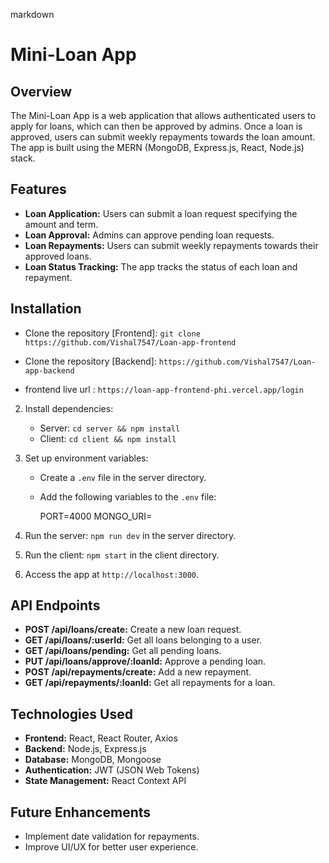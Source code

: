 markdown

# Mini-Loan App

## Overview

The Mini-Loan App is a web application that allows authenticated users to apply for loans, which can then be approved by admins. Once a loan is approved, users can submit weekly repayments towards the loan amount. The app is built using the MERN (MongoDB, Express.js, React, Node.js) stack.

## Features

- **Loan Application:** Users can submit a loan request specifying the amount and term.
- **Loan Approval:** Admins can approve pending loan requests.
- **Loan Repayments:** Users can submit weekly repayments towards their approved loans.
- **Loan Status Tracking:** The app tracks the status of each loan and repayment.

## Installation

- Clone the repository [Frontend]: `git clone https://github.com/Vishal7547/Loan-app-frontend`

- Clone the repository [Backend]: `https://github.com/Vishal7547/Loan-app-backend`

- frontend live url : `https://loan-app-frontend-phi.vercel.app/login`

2. Install dependencies:
   - Server: `cd server && npm install`
   - Client: `cd client && npm install`
3. Set up environment variables:

   - Create a `.env` file in the server directory.
   - Add the following variables to the `.env` file:

     PORT=4000
     MONGO_URI=<your-mongodb-uri>

4. Run the server: `npm run dev` in the server directory.
5. Run the client: `npm start` in the client directory.
6. Access the app at `http://localhost:3000`.

## API Endpoints

- **POST /api/loans/create:** Create a new loan request.
- **GET /api/loans/:userId:** Get all loans belonging to a user.
- **GET /api/loans/pending:** Get all pending loans.
- **PUT /api/loans/approve/:loanId:** Approve a pending loan.
- **POST /api/repayments/create:** Add a new repayment.
- **GET /api/repayments/:loanId:** Get all repayments for a loan.

## Technologies Used

- **Frontend:** React, React Router, Axios
- **Backend:** Node.js, Express.js
- **Database:** MongoDB, Mongoose
- **Authentication:** JWT (JSON Web Tokens)
- **State Management:** React Context API

## Future Enhancements

- Implement date validation for repayments.
- Improve UI/UX for better user experience.
